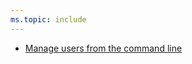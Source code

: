 ```yaml
---
ms.topic: include
---
```


- [Manage users from the command line](#manage-users-from-the-command-line)
